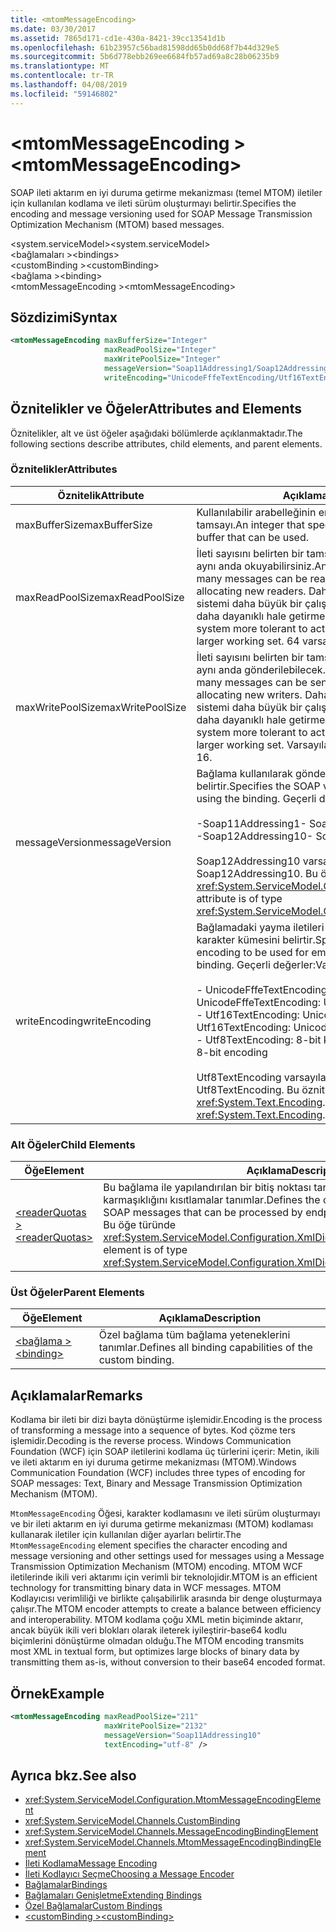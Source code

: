 ```yaml
---
title: <mtomMessageEncoding>
ms.date: 03/30/2017
ms.assetid: 7865d171-cd1e-430a-8421-39cc13541d1b
ms.openlocfilehash: 61b23957c56bad81598dd65b0dd68f7b44d329e5
ms.sourcegitcommit: 5b6d778ebb269ee6684fb57ad69a8c28b06235b9
ms.translationtype: MT
ms.contentlocale: tr-TR
ms.lasthandoff: 04/08/2019
ms.locfileid: "59146802"
---
```

# <a name="mtommessageencoding"></a><span data-ttu-id="28242-101">\<mtomMessageEncoding ></span><span class="sxs-lookup"><span data-stu-id="28242-101">\<mtomMessageEncoding></span></span>
<span data-ttu-id="28242-102">SOAP ileti aktarım en iyi duruma getirme mekanizması (temel MTOM) iletiler için kullanılan kodlama ve ileti sürüm oluşturmayı belirtir.</span><span class="sxs-lookup"><span data-stu-id="28242-102">Specifies the encoding and message versioning used for SOAP Message Transmission Optimization Mechanism (MTOM) based messages.</span></span>  
  
 <span data-ttu-id="28242-103">\<system.serviceModel></span><span class="sxs-lookup"><span data-stu-id="28242-103">\<system.serviceModel></span></span>  
<span data-ttu-id="28242-104">\<bağlamaları ></span><span class="sxs-lookup"><span data-stu-id="28242-104">\<bindings></span></span>  
<span data-ttu-id="28242-105">\<customBinding ></span><span class="sxs-lookup"><span data-stu-id="28242-105">\<customBinding></span></span>  
<span data-ttu-id="28242-106">\<bağlama ></span><span class="sxs-lookup"><span data-stu-id="28242-106">\<binding></span></span>  
<span data-ttu-id="28242-107">\<mtomMessageEncoding ></span><span class="sxs-lookup"><span data-stu-id="28242-107">\<mtomMessageEncoding></span></span>  
  
## <a name="syntax"></a><span data-ttu-id="28242-108">Sözdizimi</span><span class="sxs-lookup"><span data-stu-id="28242-108">Syntax</span></span>  
  
```xml  
<mtomMessageEncoding maxBufferSize="Integer"
                     maxReadPoolSize="Integer"
                     maxWritePoolSize="Integer"
                     messageVersion="Soap11Addressing1/Soap12Addressing10"
                     writeEncoding="UnicodeFffeTextEncoding/Utf16TextEncoding/Utf8TextEncoding" />
```  
  
## <a name="attributes-and-elements"></a><span data-ttu-id="28242-109">Öznitelikler ve Öğeler</span><span class="sxs-lookup"><span data-stu-id="28242-109">Attributes and Elements</span></span>  
 <span data-ttu-id="28242-110">Öznitelikler, alt ve üst öğeler aşağıdaki bölümlerde açıklanmaktadır.</span><span class="sxs-lookup"><span data-stu-id="28242-110">The following sections describe attributes, child elements, and parent elements.</span></span>  
  
### <a name="attributes"></a><span data-ttu-id="28242-111">Öznitelikler</span><span class="sxs-lookup"><span data-stu-id="28242-111">Attributes</span></span>  
  
|<span data-ttu-id="28242-112">Öznitelik</span><span class="sxs-lookup"><span data-stu-id="28242-112">Attribute</span></span>|<span data-ttu-id="28242-113">Açıklama</span><span class="sxs-lookup"><span data-stu-id="28242-113">Description</span></span>|  
|---------------|-----------------|  
|<span data-ttu-id="28242-114">maxBufferSize</span><span class="sxs-lookup"><span data-stu-id="28242-114">maxBufferSize</span></span>|<span data-ttu-id="28242-115">Kullanılabilir arabelleğinin en büyük boyutunu belirten bir tamsayı.</span><span class="sxs-lookup"><span data-stu-id="28242-115">An integer that specifies the maximum size of the buffer that can be used.</span></span>|  
|<span data-ttu-id="28242-116">maxReadPoolSize</span><span class="sxs-lookup"><span data-stu-id="28242-116">maxReadPoolSize</span></span>|<span data-ttu-id="28242-117">İleti sayısını belirten bir tamsayı yeni okuyucu ayırmadan aynı anda okuyabilirsiniz.</span><span class="sxs-lookup"><span data-stu-id="28242-117">An integer that specifies how many messages can be read simultaneously without allocating new readers.</span></span> <span data-ttu-id="28242-118">Daha büyük havuz boyutları sistemi daha büyük bir çalışma kümesi, etkinlik artışlarını daha dayanıklı hale getirmek.</span><span class="sxs-lookup"><span data-stu-id="28242-118">Larger pool sizes make the system more tolerant to activity spikes at the cost of a larger working set.</span></span> <span data-ttu-id="28242-119">64 varsayılandır.</span><span class="sxs-lookup"><span data-stu-id="28242-119">The default is 64.</span></span>|  
|<span data-ttu-id="28242-120">maxWritePoolSize</span><span class="sxs-lookup"><span data-stu-id="28242-120">maxWritePoolSize</span></span>|<span data-ttu-id="28242-121">İleti sayısını belirten bir tamsayı, yeni yazıcı ayırmadan aynı anda gönderilebilecek.</span><span class="sxs-lookup"><span data-stu-id="28242-121">An integer that specifies how many messages can be sent simultaneously without allocating new writers.</span></span> <span data-ttu-id="28242-122">Daha büyük havuz boyutları sistemi daha büyük bir çalışma kümesi, etkinlik artışlarını daha dayanıklı hale getirmek.</span><span class="sxs-lookup"><span data-stu-id="28242-122">Larger pool sizes make the system more tolerant to activity spikes at the cost of a larger working set.</span></span> <span data-ttu-id="28242-123">Varsayılan değer 16'dır.</span><span class="sxs-lookup"><span data-stu-id="28242-123">The default is 16.</span></span>|  
|<span data-ttu-id="28242-124">messageVersion</span><span class="sxs-lookup"><span data-stu-id="28242-124">messageVersion</span></span>|<span data-ttu-id="28242-125">Bağlama kullanılarak gönderilen iletilerin SOAP sürümünü belirtir.</span><span class="sxs-lookup"><span data-stu-id="28242-125">Specifies the SOAP version of the messages sent using the binding.</span></span> <span data-ttu-id="28242-126">Geçerli değerler:</span><span class="sxs-lookup"><span data-stu-id="28242-126">Valid values are</span></span><br /><br /> <span data-ttu-id="28242-127">-Soap11Addressing1</span><span class="sxs-lookup"><span data-stu-id="28242-127">-   Soap11Addressing1</span></span><br /><span data-ttu-id="28242-128">-Soap12Addressing10</span><span class="sxs-lookup"><span data-stu-id="28242-128">-   Soap12Addressing10</span></span><br /><br /> <span data-ttu-id="28242-129">Soap12Addressing10 varsayılandır.</span><span class="sxs-lookup"><span data-stu-id="28242-129">The default is Soap12Addressing10.</span></span> <span data-ttu-id="28242-130">Bu öznitelik türünde <xref:System.ServiceModel.Channels.MessageVersion>.</span><span class="sxs-lookup"><span data-stu-id="28242-130">This attribute is of type <xref:System.ServiceModel.Channels.MessageVersion>.</span></span>|  
|<span data-ttu-id="28242-131">writeEncoding</span><span class="sxs-lookup"><span data-stu-id="28242-131">writeEncoding</span></span>|<span data-ttu-id="28242-132">Bağlamadaki yayma iletileri için kullanılacak kodlama karakter kümesini belirtir.</span><span class="sxs-lookup"><span data-stu-id="28242-132">Specifies the character set encoding to be used for emitting messages on the binding.</span></span> <span data-ttu-id="28242-133">Geçerli değerler:</span><span class="sxs-lookup"><span data-stu-id="28242-133">Valid values are</span></span><br /><br /> <span data-ttu-id="28242-134">-   UnicodeFffeTextEncoding: Unicode kodlama BigEndian</span><span class="sxs-lookup"><span data-stu-id="28242-134">-   UnicodeFffeTextEncoding: Unicode BigEndian encoding</span></span><br /><span data-ttu-id="28242-135">-   Utf16TextEncoding: Unicode kodlama</span><span class="sxs-lookup"><span data-stu-id="28242-135">-   Utf16TextEncoding: Unicode encoding</span></span><br /><span data-ttu-id="28242-136">-   Utf8TextEncoding: 8-bit kodlama</span><span class="sxs-lookup"><span data-stu-id="28242-136">-   Utf8TextEncoding: 8-bit encoding</span></span><br /><br /> <span data-ttu-id="28242-137">Utf8TextEncoding varsayılandır.</span><span class="sxs-lookup"><span data-stu-id="28242-137">The default is Utf8TextEncoding.</span></span> <span data-ttu-id="28242-138">Bu öznitelik türünde <xref:System.Text.Encoding>.</span><span class="sxs-lookup"><span data-stu-id="28242-138">This attribute is of type <xref:System.Text.Encoding>.</span></span>|  
  
### <a name="child-elements"></a><span data-ttu-id="28242-139">Alt Öğeler</span><span class="sxs-lookup"><span data-stu-id="28242-139">Child Elements</span></span>  
  
|<span data-ttu-id="28242-140">Öğe</span><span class="sxs-lookup"><span data-stu-id="28242-140">Element</span></span>|<span data-ttu-id="28242-141">Açıklama</span><span class="sxs-lookup"><span data-stu-id="28242-141">Description</span></span>|  
|-------------|-----------------|  
|[<span data-ttu-id="28242-142">\<readerQuotas ></span><span class="sxs-lookup"><span data-stu-id="28242-142">\<readerQuotas></span></span>](https://docs.microsoft.com/previous-versions/dotnet/netframework-4.0/ms731325(v=vs.100))|<span data-ttu-id="28242-143">Bu bağlama ile yapılandırılan bir bitiş noktası tarafından işlenen SOAP iletilerinin karmaşıklığını kısıtlamalar tanımlar.</span><span class="sxs-lookup"><span data-stu-id="28242-143">Defines the constraints on the complexity of SOAP messages that can be processed by endpoints configured with this binding.</span></span> <span data-ttu-id="28242-144">Bu öğe türünde <xref:System.ServiceModel.Configuration.XmlDictionaryReaderQuotasElement>.</span><span class="sxs-lookup"><span data-stu-id="28242-144">This element is of type <xref:System.ServiceModel.Configuration.XmlDictionaryReaderQuotasElement>.</span></span>|  
  
### <a name="parent-elements"></a><span data-ttu-id="28242-145">Üst Öğeler</span><span class="sxs-lookup"><span data-stu-id="28242-145">Parent Elements</span></span>  
  
|<span data-ttu-id="28242-146">Öğe</span><span class="sxs-lookup"><span data-stu-id="28242-146">Element</span></span>|<span data-ttu-id="28242-147">Açıklama</span><span class="sxs-lookup"><span data-stu-id="28242-147">Description</span></span>|  
|-------------|-----------------|  
|[<span data-ttu-id="28242-148">\<bağlama ></span><span class="sxs-lookup"><span data-stu-id="28242-148">\<binding></span></span>](../../../../../docs/framework/misc/binding.md)|<span data-ttu-id="28242-149">Özel bağlama tüm bağlama yeteneklerini tanımlar.</span><span class="sxs-lookup"><span data-stu-id="28242-149">Defines all binding capabilities of the custom binding.</span></span>|  
  
## <a name="remarks"></a><span data-ttu-id="28242-150">Açıklamalar</span><span class="sxs-lookup"><span data-stu-id="28242-150">Remarks</span></span>  
 <span data-ttu-id="28242-151">Kodlama bir ileti bir dizi bayta dönüştürme işlemidir.</span><span class="sxs-lookup"><span data-stu-id="28242-151">Encoding is the process of transforming a message into a sequence of bytes.</span></span> <span data-ttu-id="28242-152">Kod çözme ters işlemidir.</span><span class="sxs-lookup"><span data-stu-id="28242-152">Decoding is the reverse process.</span></span> <span data-ttu-id="28242-153">Windows Communication Foundation (WCF) için SOAP iletilerini kodlama üç türlerini içerir: Metin, ikili ve ileti aktarım en iyi duruma getirme mekanizması (MTOM).</span><span class="sxs-lookup"><span data-stu-id="28242-153">Windows Communication Foundation (WCF) includes three types of encoding for SOAP messages: Text, Binary and Message Transmission Optimization Mechanism (MTOM).</span></span>  
  
 <span data-ttu-id="28242-154">`MtomMessageEncoding` Öğesi, karakter kodlamasını ve ileti sürüm oluşturmayı ve bir ileti aktarım en iyi duruma getirme mekanizması (MTOM) kodlaması kullanarak iletiler için kullanılan diğer ayarları belirtir.</span><span class="sxs-lookup"><span data-stu-id="28242-154">The `MtomMessageEncoding` element specifies the character encoding and message versioning and other settings used for messages using a Message Transmission Optimization Mechanism (MTOM) encoding.</span></span> <span data-ttu-id="28242-155">MTOM WCF iletilerinde ikili veri aktarımı için verimli bir teknolojidir.</span><span class="sxs-lookup"><span data-stu-id="28242-155">MTOM is an efficient technology for transmitting binary data in WCF messages.</span></span> <span data-ttu-id="28242-156">MTOM Kodlayıcısı verimliliği ve birlikte çalışabilirlik arasında bir denge oluşturmaya çalışır.</span><span class="sxs-lookup"><span data-stu-id="28242-156">The MTOM encoder attempts to create a balance between efficiency and interoperability.</span></span> <span data-ttu-id="28242-157">MTOM kodlama çoğu XML metin biçiminde aktarır, ancak büyük ikili veri blokları olarak ileterek iyileştirir-base64 kodlu biçimlerini dönüştürme olmadan olduğu.</span><span class="sxs-lookup"><span data-stu-id="28242-157">The MTOM encoding transmits most XML in textual form, but optimizes large blocks of binary data by transmitting them as-is, without conversion to their base64 encoded format.</span></span>  
  
## <a name="example"></a><span data-ttu-id="28242-158">Örnek</span><span class="sxs-lookup"><span data-stu-id="28242-158">Example</span></span>  
  
```xml  
<mtomMessageEncoding maxReadPoolSize="211"
                     maxWritePoolSize="2132"
                     messageVersion="Soap11Addressing10"
                     textEncoding="utf-8" />
```  
  
## <a name="see-also"></a><span data-ttu-id="28242-159">Ayrıca bkz.</span><span class="sxs-lookup"><span data-stu-id="28242-159">See also</span></span>

- <xref:System.ServiceModel.Configuration.MtomMessageEncodingElement>
- <xref:System.ServiceModel.Channels.CustomBinding>
- <xref:System.ServiceModel.Channels.MessageEncodingBindingElement>
- <xref:System.ServiceModel.Channels.MtomMessageEncodingBindingElement>
- [<span data-ttu-id="28242-160">İleti Kodlama</span><span class="sxs-lookup"><span data-stu-id="28242-160">Message Encoding</span></span>](../../../../../docs/framework/configure-apps/file-schema/wcf/message-encoding.md)
- [<span data-ttu-id="28242-161">İleti Kodlayıcı Seçme</span><span class="sxs-lookup"><span data-stu-id="28242-161">Choosing a Message Encoder</span></span>](../../../../../docs/framework/wcf/feature-details/choosing-a-message-encoder.md)
- [<span data-ttu-id="28242-162">Bağlamalar</span><span class="sxs-lookup"><span data-stu-id="28242-162">Bindings</span></span>](../../../../../docs/framework/wcf/bindings.md)
- [<span data-ttu-id="28242-163">Bağlamaları Genişletme</span><span class="sxs-lookup"><span data-stu-id="28242-163">Extending Bindings</span></span>](../../../../../docs/framework/wcf/extending/extending-bindings.md)
- [<span data-ttu-id="28242-164">Özel Bağlamalar</span><span class="sxs-lookup"><span data-stu-id="28242-164">Custom Bindings</span></span>](../../../../../docs/framework/wcf/extending/custom-bindings.md)
- [<span data-ttu-id="28242-165">\<customBinding ></span><span class="sxs-lookup"><span data-stu-id="28242-165">\<customBinding></span></span>](../../../../../docs/framework/configure-apps/file-schema/wcf/custombinding.md)
